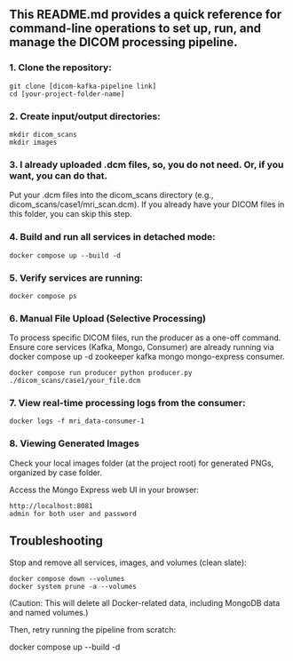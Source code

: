 ## This README.md provides a quick reference for command-line operations to set up, run, and manage the DICOM processing pipeline.

### 1. Clone the repository:
```
git clone [dicom-kafka-pipeline link]
cd [your-project-folder-name]
```

### 2. Create input/output directories:
```
mkdir dicom_scans
mkdir images
```

### 3. I already uploaded .dcm files, so, you do not need. Or, if you want, you can do that.
Put your .dcm files into the dicom_scans directory (e.g., dicom_scans/case1/mri_scan.dcm). If you already have your DICOM files in this folder, you can skip this step.

### 4. Build and run all services in detached mode:
```
docker compose up --build -d
```

### 5. Verify services are running:
```
docker compose ps
```

### 6. Manual File Upload (Selective Processing)
To process specific DICOM files, run the producer as a one-off command.
Ensure core services (Kafka, Mongo, Consumer) are already running via docker compose up -d zookeeper kafka mongo mongo-express consumer.
```
docker compose run producer python producer.py ./dicom_scans/case1/your_file.dcm
```

### 7. View real-time processing logs from the consumer:
```
docker logs -f mri_data-consumer-1
```

### 8. Viewing Generated Images
Check your local images folder (at the project root) for generated PNGs, organized by case folder.

Access the Mongo Express web UI in your browser:
```
http://localhost:8081 
admin for both user and password
```


## Troubleshooting
Stop and remove all services, images, and volumes (clean slate):
```
docker compose down --volumes
docker system prune -a --volumes
```

(Caution: This will delete all Docker-related data, including MongoDB data and named volumes.)

Then, retry running the pipeline from scratch:

docker compose up --build -d
